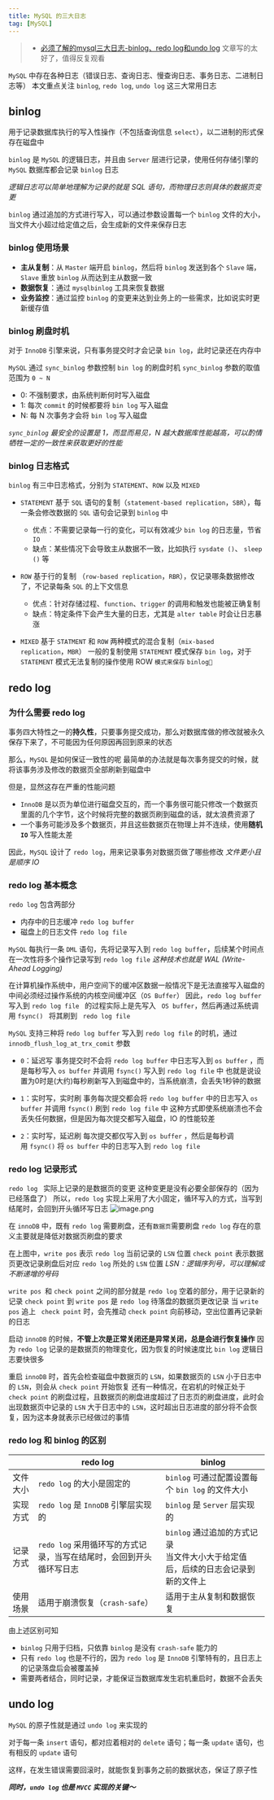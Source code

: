 ```yaml
---
title: MySQL 的三大日志
tag: [MySQL] 
---
```


>  -  [必须了解的mysql三大日志-binlog、redo log和undo log](https://segmentfault.com/a/1190000023827696)
>  文章写的太好了，值得反复观看

`MySQL` 中存在各种日志（错误日志、查询日志、慢查询日志、事务日志、二进制日志等）
本文重点关注 `binlog`, `redo log`, `undo log` 这三大常用日志

## binlog

用于记录数据库执行的写入性操作（不包括查询信息 `select`），以二进制的形式保存在磁盘中

`binlog` 是 `MySQL` 的逻辑日志，并且由 `Server` 层进行记录，使用任何存储引擎的 `MySQL` 数据库都会记录 `binlog` 日志

*逻辑日志可以简单地理解为记录的就是 SQL 语句，而物理日志则具体的数据页变更*

`binlog` 通过追加的方式进行写入，可以通过参数设置每一个 `binlog` 文件的大小，当文件大小超过给定值之后，会生成新的文件来保存日志

### binlog 使用场景

- **主从复制**：从 `Master` 端开启 `binlog`，然后将 `binlog` 发送到各个 `Slave` 端，`Slave` 重放 `binlog` 从而达到主从数据一致
- **数据恢复**：通过 `mysqlbinlog` 工具来恢复数据
- **业务监控**：通过监控 `binlog` 的变更来达到业务上的一些需求，比如说实时更新缓存值

### binlog 刷盘时机

对于 `InnoDB` 引擎来说，只有事务提交时才会记录 `bin log`，此时记录还在内存中

`MySQL` 通过 `sync_binlog` 参数控制 `bin log` 的刷盘时机
`sync_binlog` 参数的取值范围为 `0 ~ N`
- 0: 不强制要求，由系统判断何时写入磁盘
- 1: 每次 `commit` 的时候都要将 `bin log` 写入磁盘
- N: 每 N 次事务才会将 `bin log` 写入磁盘

*`sync_binlog` 最安全的设置是 1，而显而易见，N 越大数据库性能越高，可以酌情牺牲一定的一致性来获取更好的性能*

### binlog 日志格式

`binlog` 有三中日志格式，分别为 `STATEMENT`、`ROW` 以及 `MIXED`

- `STATEMENT`
  基于 `SQL` 语句的复制（`statement-based replication`，`SBR`），每一条会修改数据的 `SQL` 语句会记录到 `binlog` 中
  
  - 优点：不需要记录每一行的变化，可以有效减少 `bin log` 的日志量，节省 `IO`
  - 缺点：某些情况下会导致主从数据不一致，比如执行 `sysdate ()`、 `sleep ()` 等

- `ROW`
  基于行的复制 （`row-based replication`，`RBR`），仅记录哪条数据修改了，不记录每条 `SQL` 的上下文信息
  
  - 优点：针对存储过程、`function`、`trigger` 的调用和触发也能被正确复制
  - 缺点：特定条件下会产生大量的日志，尤其是 `alter table` 时会让日志暴涨

- `MIXED`
  基于 `STATMENT` 和 `ROW` 两种模式的混合复制（`mix-based replication`，`MBR`）
  一般的复制使用 `STATEMENT` 模式保存 `bin log`，对于 `STATEMENT` 模式无法复制的操作使用 ROW `模式来保存` `binlog`

## redo log

### 为什么需要 redo log

事务四大特性之一的**持久性**，只要事务提交成功，那么对数据库做的修改就被永久保存下来了，不可能因为任何原因再回到原来的状态

那么，`MySQL` 是如何保证一致性的呢
最简单的办法就是每次事务提交的时候，就将该事务涉及修改的数据页全部刷新到磁盘中

但是，显然这存在严重的性能问题
- `InnoDB` 是以页为单位进行磁盘交互的，而一个事务很可能只修改一个数据页里面的几个字节，这个时候将完整的数据页刷到磁盘的话，就太浪费资源了
- 一个事务可能涉及多个数据页，并且这些数据页在物理上并不连续，使用**随机 `IO`** 写入性能太差

因此，`MySQL` 设计了 `redo log`，用来记录事务对数据页做了哪些修改
*文件更小且是顺序 IO*

### redo log 基本概念

`redo log` 包含两部分
- 内存中的日志缓冲 `redo log buffer`
- 磁盘上的日志文件 `redo log file`

`MySQL` 每执行一条 `DML` 语句，先将记录写入到 `redo log buffer`，后续某个时间点在一次性将多个操作记录写到 `redo log file`
*这种技术也就是 WAL (Write-Ahead Logging)*

在计算机操作系统中，用户空间下的缓冲区数据一般情况下是无法直接写入磁盘的
中间必须经过操作系统的内核空间缓冲区（`OS Buffer`）
因此，`redo log buffer` 写入到 `redo log file ` 的过程实际上是先写入 ` OS buffer`，然后再通过系统调用 `fsync() ` 将其刷到 ` redo log file`

`MySQL` 支持三种将 r`edo log buffer` 写入到 `redo log file` 的时机，通过 `innodb_flush_log_at_trx_comit` 参数
- `0`：延迟写
事务提交时不会将 `redo log buffer` 中日志写入到 `os buffer` ，而是每秒写入 `os buffer` 并调用 `fsync()` 写入到 `redo log file` 中
也就是说设置为0时是(大约)每秒刷新写入到磁盘中的，当系统崩溃，会丢失1秒钟的数据

- `1`：实时写，实时刷
事务每次提交都会将 `redo log buffer` 中的日志写入 `os buffer` 并调用 `fsync()` 刷到 `redo log file` 中
这种方式即使系统崩溃也不会丢失任何数据，但是因为每次提交都写入磁盘，IO 的性能较差

- `2`：实时写，延迟刷
每次提交都仅写入到 `os buffer` ，然后是每秒调用 `fsync()` 将 `os buffer` 中的日志写入到 `redo log file`

### redo log 记录形式

`redo log ` 实际上记录的是数据页的变更
这种变更是没有必要全部保存的（因为已经落盘了）
所以，`redo log` 实现上采用了大小固定，循环写入的方式，当写到结尾时，会回到开头循环写日志
![image.png](https://cdn.jsdelivr.net/gh/logycoconut/pic-repo/tech/20240105184931.png)

在 `innoDB` 中，既有 `redo log` 需要刷盘，还有`数据页`需要刷盘
`redo log` 存在的意义主要就是降低对数据页刷盘的要求

在上图中，`write pos` 表示 `redo log` 当前记录的 `LSN` 位置
`check point` 表示数据页更改记录刷盘后对应 `redo log` 所处的 `LSN` 位置
*LSN：逻辑序列号，可以理解成不断递增的号码*

`write pos `和 `check point` 之间的部分就是 `redo log` 空着的部分，用于记录新的记录
`check point` 到 `write pos` 是 `redo log` 待落盘的数据页更改记录
当 `write pos` 追上 ` check point` 时，会先推动 `check point` 向前移动，空出位置再记录新的日志

启动 `innoDB` 的时候，**不管上次是正常关闭还是异常关闭，总是会进行恢复操作**
因为 `redo log` 记录的是数据页的物理变化，因为恢复的时候速度比 `bin log` 逻辑日志要快很多

重启 `innoDB` 时，首先会检查磁盘中数据页的 `LSN`，如果数据页的 `LSN` 小于日志中的 `LSN`，则会从 `check point` 开始恢复
还有一种情况，在宕机的时候正处于 `check point` 的刷盘过程，且数据页的刷盘进度超过了日志页的刷盘进度，此时会出现数据页中记录的 `LSN` 大于日志中的 `LSN`，这时超出日志进度的部分将不会恢复，因为这本身就表示已经做过的事情

### redo log 和 binlog 的区别

|          | redo log                                                          | binlog                                      |
| -------- | ----------------------------------------------------------------- | ------------------------------------------- |
| 文件大小 | `redo log` 的大小是固定的                                           | `binlog` 可通过配置设置每个 `bin log` 的文件大小 |
| 实现方式 | `redo log` 是 `InnoDB` 引擎层实现的                                   | `binlog` 是 `Server` 层实现的                   |
| 记录方式 | `redo log` 采用循环写的方式记录，当写在结尾时，会回到开头循环写日志 | `binlog` 通过追加的方式记录<br>当文件大小大于给定值后，后续的日志会记录到新的文件上                  |
| 使用场景 | 适用于崩溃恢复（`crash-safe`）                                      | 适用于主从复制和数据恢复                    |

由上述区别可知
- `binlog` 只用于归档，只依靠 `binlog` 是没有 `crash-safe` 能力的
- 只有 `redo log` 也是不行的，因为 `redo log` 是 `InnoDB` 引擎特有的，且日志上的记录落盘后会被覆盖掉
- 需要两者结合，同时记录，才能保证当数据库发生宕机重启时，数据不会丢失

## undo log

`MySQL` 的原子性就是通过 `undo log` 来实现的

对于每一条 `insert` 语句，都对应着相对的 `delete` 语句；每一条 `update` 语句，也有相反的 `update` 语句

这样，在发生错误需要回滚时，就能恢复到事务之前的数据状态，保证了原子性

***同时，`undo log` 也是 `MVCC` 实现的关键～***
